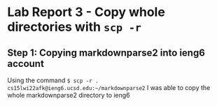 # Lab Report 3 - Copy whole directories with  `scp -r`
## Step 1: Copying markdownparse2 into ieng6 account
Using the command `$ scp -r . cs15lwi22afk@ieng6.ucsd.edu:~/markdownparse2` I was able to copy the whole markdownparse2 directory to ieng6

